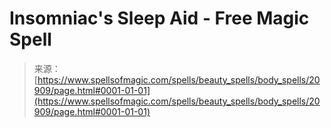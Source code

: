 <!--yml

category: 未分类

date: 2024-06-12 19:04:04

-->

# Insomniac's Sleep Aid - Free Magic Spell

> 来源：[https://www.spellsofmagic.com/spells/beauty_spells/body_spells/20909/page.html#0001-01-01](https://www.spellsofmagic.com/spells/beauty_spells/body_spells/20909/page.html#0001-01-01)
